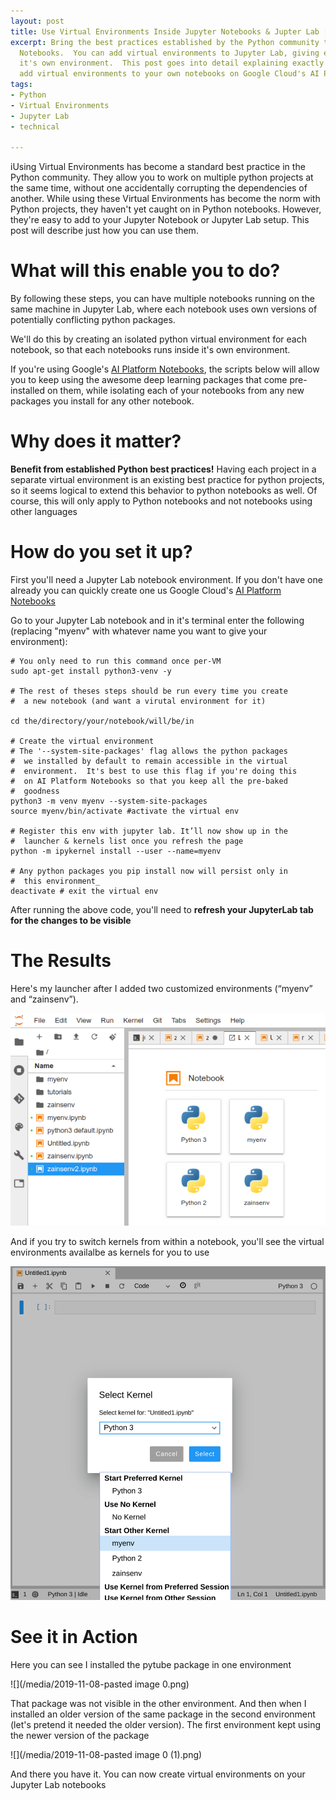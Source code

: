 ```yaml
---
layout: post
title: Use Virtual Environments Inside Jupyter Notebooks & Jupter Lab [Best Practices]
excerpt: Bring the best practices established by the Python community to your Jupyter
  Notebooks.  You can add virtual environments to Jupyter Lab, giving each notebook
  it's own environment.  This post goes into detail explaining exactly how you can
  add virtual environments to your own notebooks on Google Cloud's AI Platform Notebooks
tags:
- Python
- Virtual Environments
- Jupyter Lab
- technical

---
```

iUsing Virtual Environments has become a standard best practice in the Python community.  They allow you to work on multiple python projects at the same time, without one accidentally corrupting the dependencies of another.  While using these Virtual Environments has become the norm with Python projects, they haven't yet caught on in Python notebooks.  However, they're easy to add to your Jupyter Notebook or Jupyter Lab setup.  This post will describe just how you can use them.

# What will this enable you to do?

By following these steps, you can have multiple notebooks running on the same machine in Jupyter Lab, where each notebook uses own versions of potentially conflicting python packages.

We'll do this by creating an isolated python virtual environment for each notebook, so that each notebooks runs inside it's own environment.

If you're using Google's [AI Platform Notebooks](https://cloud.google.com/ai-platform-notebooks/), the scripts below will allow you to keep using the awesome deep learning packages that come pre-installed on them, while isolating each of your notebooks from any new packages you install for any other notebook.

# Why does it matter?

**Benefit from established Python best practices!**  Having each project in a separate virtual environment is an existing best practice for python projects, so it seems logical to extend this behavior to python notebooks as well.   Of course, this will only apply to Python notebooks and not notebooks using other languages

# How do you set it up?

First you'll need a Jupyter Lab notebook environment.  If you don't have one already you can quickly create one us Google Cloud's [AI Platform Notebooks](https://cloud.google.com/ai-platform-notebooks/)

Go to your Jupyter Lab notebook and in it's terminal enter the following (replacing "myenv" with whatever name you want to give your environment):

    # You only need to run this command once per-VM
    sudo apt-get install python3-venv -y
    
    # The rest of theses steps should be run every time you create
    #  a new notebook (and want a virutal environment for it)
    
    cd the/directory/your/notebook/will/be/in
    
    # Create the virtual environment
    # The '--system-site-packages' flag allows the python packages 
    #  we installed by default to remain accessible in the virtual 
    #  environment.  It's best to use this flag if you're doing this
    #  on AI Platform Notebooks so that you keep all the pre-baked 
    #  goodness
    python3 -m venv myenv --system-site-packages
    source myenv/bin/activate #activate the virtual env
    
    # Register this env with jupyter lab. It’ll now show up in the
    #  launcher & kernels list once you refresh the page
    python -m ipykernel install --user --name=myenv
    
    # Any python packages you pip install now will persist only in
    #  this environment_
    deactivate # exit the virtual env

After running the above code, you'll need to **refresh your JupyterLab tab for the changes to be visible**

# The Results

Here's my launcher after I added two customized environments (“myenv” and “zainsenv”).

![](/media/2019-11-08-launcher.png)

And if you try to switch kernels from within a notebook, you'll see the virtual environments availalbe as kernels for you to use

![](/media/2019-11-08-kernels.png)

# See it in Action

Here you can see I installed the pytube package in one environment

![](/media/2019-11-08-pasted image 0.png)

That package was not visible in the other environment.  And then when I installed an older version of the same package in the second environment (let's pretend it needed the older version). The first environment kept using the newer version of the package

![](/media/2019-11-08-pasted image 0 (1).png)

And there you have it.  You can now create virtual environments on your Jupyter Lab notebooks
